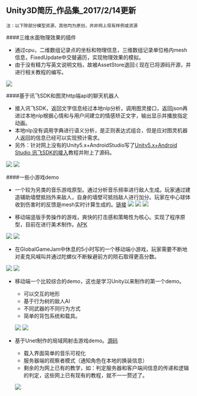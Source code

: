 ## Unity3D简历_作品集_2017/2/14更新
`注：以下除部分模型资源，其他均为原创，并非网上现有样例或资源`

####三维水面物理效果的插件
* 通过cpu，二维数组记录点的坐标和物理信息，三维数组记录单位格内mesh信息，FixedUpdate中交替遍历，实现物理效果的模拟。
* 由于没有精力写英文说明文档，故被AssetStore退回:( 现在已将源码开源，并进行相关教程的编写。

![](/Projects/PhysicalWater/Unity_Plugins_PhysicalWater.png)

####基于讯飞SDK和图灵http端api的聊天机器人
* 接入讯飞SDK，返回文字信息经过本地nlp分析，调用图灵接口，返回json再进过本地nlp根据心情和与用户间建立的情感矫正文字，输出显示并播放指定动画。
* 本地nlp没有调用字典进行语义分析，是正则表达式组合，但是应对图灵机器人返回的信息已经可以实现预计需求。
* 另外：针对网上没有的Unity5.x+AndroidStudio写了[Unity5.x+Android Studio 讯飞SDK的接入](http://weibo.com/ttarticle/p/show?id=2309404072290617851542&is_all=1#_0)教程并附上了源码。

![](/Projects/TalkFriends/Unity_TalkFriend01.png) ![](/Projects/TalkFriends/Unity_TalkFriend02.png)

####一些小游戏demo
* 一个较为另类的音乐游戏原型。通过分析音乐频率进行敌人生成。玩家通过建造辅助墙壁抵挡外来敌人，自身的墙壁可抵挡敌人进行加分。玩家在中心球体收到伤害时的反馈是mesh实时计算生成的。[链接](https://github.com/Super0410/Unity_PersonalProfile/tree/master/Projects/MusicGame)
 ![](/Projects/MusicGame/Unity_Demo_MusicGame01.png)
 ![](/Projects/MusicGame/Unity_Demo_Music02.png)
 ![](/Projects/MusicGame/Unity_Demo_MusicGame03.png) 

* 移动端竖版手势操作的游戏，爽快的打击感和策略性为核心。实现了程序原型，目前在进行美术制作。[APK](https://github.com/Super0410/Unity_PersonalProfile/blob/master/Projects/Hooker/Guard.apk)

 ![](/Projects/Hooker/Unity_Hooker01.png) ![](/Projects/Hooker/Unity_Hooker02.png)

* 在GlobalGameJam中休息的5小时写的一个移动端小游戏，玩家需要不断地对麦克风喊叫并通过陀螺仪不断躲避前方的陨石取得更高分数。

 ![](/Projects/GGJSpaceShouter/Unity_GGJ_SpaceShouter01.png) ![](/Projects/GGJSpaceShouter/Unity_GGJ_SpaceShouter02.png)

* 移动端一个比较综合的demo，这也是学习Unity以来制作的第一个demo。
  * 可以交互的地形
  * 基于行为树的敌人AI
  * 不同武器的不同行为方式
  * 简单的背包系统和载具。
  
   ![](/Projects/FirstRpg/Unity_Demo_Rpg01.png) ![](/Projects/FirstRpg/Unity_Demo_Rpg02.png)

* 基于Unet制作的局域网射击游戏demo。[源码](https://github.com/Super0410/Unity_UnetDemo)
  * 载入界面简单的音乐可视化
  * 服务器端的观察者模式（通知角色在本地的换装信息）
  * 剩余的为网上已有的教学，如：判定服务器和客户端间信息的传递和逻辑的判定，这些网上已有现有的教程，就不一一赘述了。
  
   ![](/Projects/Unet/Unity_Demo_Unet.png)

